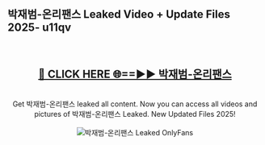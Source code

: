 <h2>박재범-온리팬스 Leaked Video + Update Files 2025- u11qv</h2>
<br>
<div align="center">
<h2><a href="https://libra.edu.pl?박재범-온리팬스" rel="nofollow">🔴 CLICK HERE 🌐==►► 박재범-온리팬스</a></h2>
<br>
Get 박재범-온리팬스 leaked all content. Now you can access all videos and pictures of 박재범-온리팬스 Leaked. New Updated Files 2025!
<br>
<br>
<a href="https://libra.edu.pl?박재범-온리팬스" rel="nofollow" data-target="animated-image.originalLink"><img src="https://i.ibb.co.com/WyWwxjT/player-gif2.gif" alt="박재범-온리팬스 Leaked OnlyFans" style="max-width: 100%; display: inline-block;" data-target="animated-image.originalImage"></a>
</div>
<br>